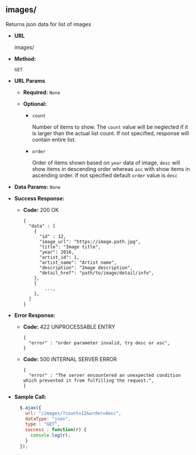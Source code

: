 **images/**
----
  Returns json data for list of images

* **URL**

  images/

* **Method:**

  `GET`

*  **URL Params**

   * **Required:**
    `None`

   * **Optional:**

      * `count`

        Number of items to show. The `count` value will be neglected if it is larger than the actual list count. If not specified, response will contain entire list.

      * `order`

        Order of items shown based on `year` data of image, `desc` will show items in descending order whereas `asc` with show items in ascending order. If not specified default `order` value is `desc`

* **Data Params:**
  `None`


* **Success Response:**

  * **Code:** 200 OK

    ```
    {
      "data" : [
        {
          "id" : 12,
          "image_url": "https://image.path.jpg",
          "title": "Image title",
          "year": 2016,
          "artist_id": 1,
          "artist_name": "Artist name",
          "description": "Image description",
          "detail_href": "path/to/image/detail/info",
        },
        {
            ...,
        },
      ]
    }
    ```

* **Error Response:**

  * **Code:** 422 UNPROCESSABLE ENTRY

    ```
    {
      "error" : "order parameter invalid, try desc or asc",
    }
    ```

  * **Code:** 500 INTERNAL SERVER ERROR

    ```
    {
      "error" : "The server encountered an unexpected condition which prevented it from fulfilling the request.",
    }
    ```

* **Sample Call:**

  ```javascript
    $.ajax({
      url: "/images/?count=12&order=desc",
      dataType: "json",
      type : "GET",
      success : function(r) {
        console.log(r);
      }
    });
  ```

